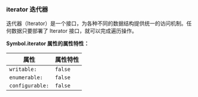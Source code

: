 ### iterator 迭代器
迭代器（Iterator）是一个接口，为各种不同的数据结构提供统一的访问机制。任何数据只要部署了 Iterator 接口，就可以完成遍历操作。

**Symbol.iterator 属性的属性特性：**

属性|属性特性
----|---
`writable:` | `false`
`enumerable:` | `false`
`configurable:` | `false`
